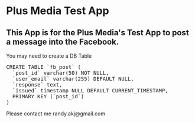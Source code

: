 <h1>Plus Media Test App</h1>

## This App is for the Plus Media's Test App to post a message into the Facebook.

<p>You may need to create a DB Table</p>

<pre>
CREATE TABLE `fb_post` (
  `post_id` varchar(50) NOT NULL,
  `user_email` varchar(255) DEFAULT NULL,
  `response` text,
  `issued` timestamp NULL DEFAULT CURRENT_TIMESTAMP,
  PRIMARY KEY (`post_id`)
)
</pre>

<p>Please contact me randy.akj@gmail.com</p>
